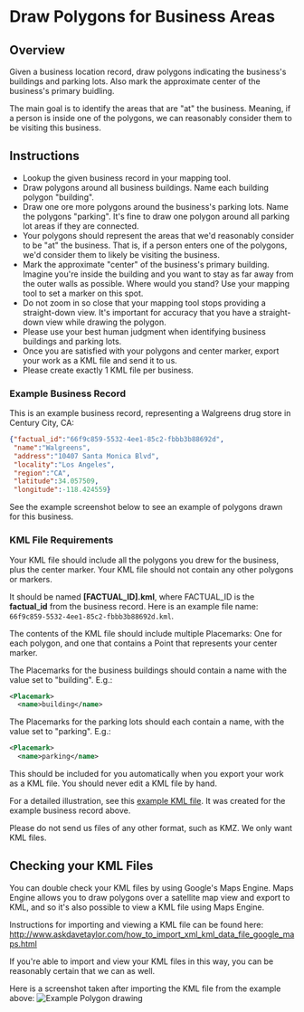 Draw Polygons for Business Areas
================================

## Overview

Given a business location record, draw polygons indicating the business's buildings and parking lots. Also mark the approximate center of the business's primary buidling.

The main goal is to identify the areas that are "at" the business. Meaning, if a person is inside one of the polygons, we can reasonably consider them to be visiting this business.

## Instructions

* Lookup the given business record in your mapping tool.
* Draw polygons around all business buildings. Name each building polygon "building".
* Draw one ore more polygons around the business's parking lots. Name the polygons "parking". It's fine to draw one polygon around all parking lot areas if they are connected.
* Your polygons should represent the areas that we'd reasonably consider to be "at" the business. That is, if a person enters one of the polygons,
we'd consider them to likely be visiting the business.
* Mark the approximate "center" of the business's primary building. Imagine you're inside the building and you want to stay as far away
  from the outer walls as possible. Where would you stand? Use your mapping tool to set a marker on this spot.
* Do not zoom in so close that your mapping tool stops providing a straight-down view. It's important for accuracy that you have a straight-down view while drawing the polygon.
* Please use your best human judgment when identifying business buildings and parking lots.
* Once you are satisfied with your polygons and center marker, export your work as a KML file and send it to us.
* Please create exactly 1 KML file per business.

### Example Business Record

This is an example business record, representing a Walgreens drug store in Century City, CA:

```json
{"factual_id":"66f9c859-5532-4ee1-85c2-fbbb3b88692d",
 "name":"Walgreens",
 "address":"10407 Santa Monica Blvd",
 "locality":"Los Angeles",
 "region":"CA",
 "latitude":34.057509,
 "longitude":-118.424559}
```

See the example screenshot below to see an example of polygons drawn for this business.

### KML File Requirements

Your KML file should include all the polygons you drew for the business, plus the center marker.
Your KML file should not contain any other polygons or markers.

It should be named __[FACTUAL_ID].kml__, where FACTUAL_ID is the **factual_id** from the business record. Here is an example file name:
`66f9c859-5532-4ee1-85c2-fbbb3b88692d.kml`.

The contents of the KML file should include multiple Placemarks: One for each polygon, and
one that contains a Point that represents your center marker.

The Placemarks for the business buildings should contain a name with the value set to "building". E.g.:
```xml
<Placemark>
  <name>building</name>
```

The Placemarks for the parking lots should each contain a name, with the value set to "parking". E.g.:
```xml
<Placemark>
  <name>parking</name>
```

This should be included for you automatically when you export your work as a KML file.
You should never edit a KML file by hand.

For a detailed illustration, see this [example KML file](https://raw.github.com/Factual/public-works/master/polygons/examples/stores-components/66f9c859-5532-4ee1-85c2-fbbb3b88692d.kml).
It was created for the example business record above.

Please do not send us files of any other format, such as KMZ. We only want KML files.

## Checking your KML Files

You can double check your KML files by using Google's Maps Engine. Maps Engine allows you to
draw polygons over a satellite map view and export to KML, and so it's also possible to view a
KML file using Maps Engine.

Instructions for importing and viewing a KML file can be found here:
http://www.askdavetaylor.com/how_to_import_xml_kml_data_file_google_maps.html

If you're able to import and view your KML files in this way, you can be reasonably certain that we can as well.

Here is a screenshot taken after importing the KML file from the example above:
![Example Polygon drawing](https://github.com/Factual/public-works/raw/master/polygons/examples/stores-components/66f9c859-5532-4ee1-85c2-fbbb3b88692d.png)
